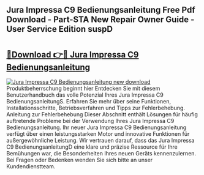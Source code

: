 ## Jura Impressa C9 Bedienungsanleitung Free Pdf Download - Part-STA New Repair Owner Guide - User Service Edition suspD

# <h2><a href="http://df54pg.blite.top/?on=Jura+Impressa+C9+Bedienungsanleitung">🔗Download 👉🔴 Jura Impressa C9 Bedienungsanleitung</a></h2>

[![Jura Impressa C9 Bedienungsanleitung new download](https://i.imgur.com/lujVjoI.png)](http://df54pg.blite.top/?on=Jura+Impressa+C9+Bedienungsanleitung)
Produktbeherrschung beginnt hier Entdecken Sie mit diesem Benutzerhandbuch das volle Potenzial Ihres Jura Impressa C9 BedienungsanleitungS. Erfahren Sie mehr über seine Funktionen, Installationsschritte, Betriebsverfahren und Tipps zur Fehlerbehebung. Anleitung zur Fehlerbehebung Dieser Abschnitt enthält Lösungen für häufig auftretende Probleme bei der Verwendung Ihres Jura Impressa C9 Bedienungsanleitung. Ihr neuer Jura Impressa C9 Bedienungsanleitung verfügt über einen leistungsstarken Motor und innovative Funktionen für außergewöhnliche Leistung. Wir vertrauen darauf, dass das Jura Impressa C9 BedienungsanleitungD eine klare und präzise Ressource für Ihre Bemühungen war, die Besonderheiten Ihres neuen Geräts kennenzulernen. Bei Fragen oder Bedenken wenden Sie sich bitte an unser Kundendienstteam.
